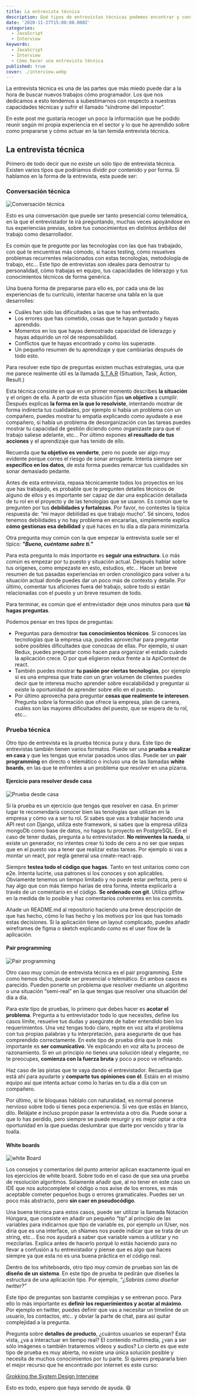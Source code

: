 ```yaml
---
title: La entrevista técnica
description: Qué tipos de entrevistas técnicas podemos encontrar y consejos sobre como hacer una entrevista técnica.
date: '2020-11-27T15:00:00.000Z'
categories:
  - JavaScript
  - Interview
keywords:
  - JavaScript
  - Interview
  - Cómo hacer una entrevista técnica
published: true
cover: ./interview.webp
---
```


La entrevista técnica es una de las partes que más miedo puede dar a la hora de buscar nuevos trabajos cómo programador. Los que nos dedicamos a esto tendemos a subestimarnos con respecto a nuestras capacidades técnicas y sufrir el llamado “síndrome del impostor”. 

En este post me gustaría recoger un poco la información que he podido reunir según mi propia experiencia en el sector y lo que he aprendido sobre como prepararse y cómo actuar en la tan temida entrevista técnica. 

## La entrevista técnica

Primero de todo decir que no existe un sólo tipo de entrevista técnica. Existen varios tipos que podríamos dividir por contenido y por forma. Si hablamos en la forma de la entrevista, esta puede ser:

### Conversación técnica

![Conversación técnica](./conversations.webp)

Esto es una conversación que puede ser tanto presencial como telemática, en la que el entrevistador te irá preguntando, muchas veces apoyándose en tus experiencias previas, sobre tus conocimientos en distintos ámbitos del trabajo como desarrollador. 

Es común que te pregunte por las tecnologías con las que has trabajado, con qué te encuentras más cómodo, si haces testing, cómo resuelves problemas recurrentes relacionados con estas tecnologías, metodología de trabajo, etc… Este tipo de entrevistas son ideales para demostrar tu personalidad, cómo trabajas en equipo, tus capacidades de liderazgo y tus conocimientos técnicos de forma genérica. 

Una buena forma de prepararse para ello es, por cada una de las experiencias de tu currículo, intentar hacerse una tabla en la que desarrolles:

- Cuáles han sido las dificultades a las que te has enfrentado. 
- Los errores que has cometido, cosas que te hayan gustado y hayas aprendido. 
- Momentos en los que hayas demostrado capacidad de liderazgo y hayas adquirido un rol de responsabilidad. 
- Conflictos que te hayas encontrado y como los superaste. 
- Un pequeño resumen de tu aprendizaje y que cambiarías después de todo esto.

Para resolver este tipo de preguntas existen muchas estrategias, una que me parece realmente útil es la llamada [S.T.A.R](https://en.wikipedia.org/wiki/Situation,_task,_action,_result) (Situation, Task, Action, Result.) 

Esta técnica consiste en que en un primer momento describes **la situación** y el origen de ella. A partir de esta situación fijas **un objetivo** a cumplir. Después explicas **la forma en la que lo resolviste**, intentando mostrar de forma indirecta tus cualidades, por ejemplo si había un problema con un compañero, puedes mostrar tu empatía explicando como ayudaste a ese compañero, si había un problema de desorganización con las tareas puedes mostrar tu capacidad de gestión diciendo como organizaste para que el trabajo saliese adelante, etc…
Por último expones **el resultado de tus acciones** y el aprendizaje que has tenido de ello.

Recuerda que **tu objetivo es venderte**, pero no puede ser algo muy evidente porque corres el riesgo de sonar arrogante. Intenta siempre ser **específico en los datos**, de esta forma puedes remarcar tus cualidades sin sonar demasiado pedante.

Antes de esta entrevista, repasa técnicamente todos los proyectos en los que has trabajado, es probable que te pregunten detalles técnicos de alguno de ellos y es importante ser capaz de dar una explicación detallada de tu rol en el proyecto y de las tenologías que se usaron. Es común que te pregunten por tus **debilidades y fortalezas**. Por favor, no contestes la típica respuesta de: “mi mayor debilidad es que trabajo mucho”. Sé sincero, todos tenemos debilidades y no hay problema en encararlas, simplemente explica **cómo gestionas esa debilidad** y qué haces en tu día a día para minimizarla. 

Otra pregunta muy común con la que empezar la entrevista suele ser el típico: **_"Bueno, cuéntame sobre ti."_** 

Para esta pregunta lo más importante es **seguir una estructura**. Lo más común es empezar por tu puesto y situación actual. Después hablar sobre tus orígenes, como empezaste en esto, estudios, etc… Hacer un breve resumen de tus pasadas experiencias en orden cronológico para volver a tu situación actual donde puedes dar un poco más de contexto y detalle. Por último, comentar tus aficiones fuera del trabajo, sobre todo si están relacionadas con el puesto y un breve resumen de todo.

Para terminar, es común que el entrevistador deje unos minutos para que **tú hagas preguntas**. 

Podemos pensar en tres tipos de preguntas: 

- Preguntas para demostrar **tus conocimientos técnicos**. Si conoces las tecnologías que la empresa usa, puedes aprovechar para preguntar sobre posibles dificultades que conozcas de ellas. Por ejemplo, si usan Redux, puedes preguntar como hacen para organizar el estado cuándo la aplicación crece. O por qué eligieron redux frente a la ApiContext de react. 
- También puedes mostrar **tu pasión por ciertas tecnologías**, por ejemplo si es una empresa que trate con un gran volumen de clientes puedes decir que te interesa mucho aprender sobre escalabilidad y preguntar si existe la oportunidad de aprender sobre ello en el puesto.
- Por último aprovecha para preguntar **cosas que realmente te interesen**. Pregunta sobre la formación que ofrece la empresa, plan de carrera, cuáles son las mayores dificultades del puesto, que se espera de tu rol, etc…

### Prueba técnica

Otro tipo de entrevista es la prueba técnica pura y dura. Este tipo de entrevistas también tienen varios formatos. Puede ser una **prueba a realizar en casa** y que les tengas que enviar pasados unos días. Puede ser un **pair programming** en directo o telemático o incluso una de las llamadas **white boards**, en las que te enfrentes a un problema que resolver en una pizarra.

#### Ejercicio para resolver desde casa

![Prueba desde casa](./home-develop.webp)

Si la prueba es un ejercicio que tengas que resolver en casa. En primer lugar te recomendaría conocer bien las tenologías que utilizan en la empresa y cómo va a ser tu rol. Si sabes que vas a trabajar haciendo una API rest con Django, utiliza este framework, si sabes que la empresa utiliza mongoDb como base de datos, no hagas tu proyecto en PostgreSQL. En el caso de tener dudas, pregunta a tu entrevistador. 
**No reinventes la rueda**, si existe un generador, no intentes crear tú todo de cero a no ser que sepas que en el puesto vas a tener que realizar estas tareas. Por ejemplo si vas a montar un react, por regla general usa create-react-app. 

Siempre **testea todo el código que hagas**. Tanto en test unitarios como con e2e. Intenta lucirte, usa patrones si los conoces y son aplicables. Obviamente tenemos un tiempo limitado y no puede estar perfecta, pero si hay algo que con más tiempo harías de otra forma, intenta explicarlo a través de un comentario en el código. 
**Se ordenado con git**. Utiliza gitflow en la medida de lo posible y haz comentarios coherentes en los commits. 

Añade un README.md al repositorio haciendo una breve descripción de que has hecho, cómo lo has hecho y los motivos por los que has tomado estas decisiones. Si la aplicación tiene un layout complicado, puedes añadir wireframes de figma o sketch explicando como es el user flow de la aplicación.


#### Pair programming

![Pair programming](./pair-programming.webp)

Otro caso muy común de entrevista técnica es el pair programming. Este como hemos dicho, puede ser presencial o telemático. En ambos casos es parecido. Pueden ponerte un problema que resolver mediante un algoritmo o una situación “semi-real” en la que tengas que resolver una situación del día a día. 

Para este tipo de pruebas, lo primero que debes hacer es **acotar el problema**. Pregunta a tu entrevistador todo lo que necesites, define los casos límite, resuelve tus dudas y asegúrate de haber entendido bien los requerimientos. 
Una vez tengas todo claro, repite en voz alta el problema con tus propias palabras y tu interpretación, para asegurarte de que has comprendido correctamente.
En este tipo de prueba diría que lo más importante es **ser comunicativo**. Ve explicando en voz alta tu proceso de razonamiento. Si en un principio no tienes una solución ideal y elegante, no te preocupes, **comienza con la fuerza bruta** y poco a poco ve refinando. 

Haz caso de las pistas que te vaya dando el entrevistador. Recuerda que está ahí para ayudarte y **comparte tus opiniones con él**. Estáis en el mismo equipo así que intenta actuar como lo harías en tu día a día con un compañero.

Por último, si te bloqueas háblalo con naturalidad, es normal ponerse nervioso sobre todo si tienes poca experiencia. Si ves que estás en blanco, dilo. Relájate e incluso propón pasar la entrevista a otro día. Puede sonar a que lo has perdido, pero siempre se puede resurgir y es mejor optar a otra oportunidad en la que puedas deslumbrar que darte por vencido y tirar la toalla.


#### White boards

![white Board](./white-board.webp)

Los consejos y comentarios del punto anterior aplican exactamente igual en los ejercicios de white board. Sobre todo en el caso de que sea una prueba de resolución algoritmos. Solamente añadir que, al no tener en este caso un IDE que nos autocomplete el código o nos avise de los errores, es más aceptable cometer pequeños bugs o errores gramaticales. Puedes ser un poco más abstracto, pero **sin caer en pseudocódigo**. 

Una buena técnica para estos casos, puede ser utilizar la llamada Notación Húngara, que consiste en añadir un pequeño “tip” al principio de las variables para indicarnos que tipo de variable es, por ejemplo un IUser, nos diría que es una interface, un sNames nos puede indicar que se trata de un string, etc… Eso nos ayudará a saber que variable vamos a utilizar y no mezclarlas. Explica antes de hacerlo porqué lo estás haciendo para no llevar a confusión a tu entrevistador y piense que es algo que haces siempre ya que esta no es una buena práctica en el código real.

Dentro de los whiteboards, otro tipo muy común de pruebas son las de **diseño de un sistema**. En este tipo de prueba te pedirán que diseñes la estructura de una aplicación tipo. Por ejemplo, *"¿Sabrías como diseñar twitter?"*

Este tipo de preguntas son bastante complejas y se entrenan poco. Para ello lo más importante es **definir los requerimientos y acotar al máximo**. Por ejemplo en twitter, puedes definir que vas a necesitar un timeline de un usuario, los contactos, etc.. y obviar la parte de chat, para así quitar complejidad a la pregunta. 

Pregunta sobre **detalles de producto**, ¿cuántos usuarios se esperan? Esta vista, ¿va a interactuar en tiempo real? El contenido multimedia, ¿van a ser sólo imágenes o también trataremos vídeos y audios?
Lo cierto es que este tipo de prueba es muy abierta, no existe una única solución posible y necesita de muchos conocimientos por tu parte. Si quieres prepararla bien el mejor recurso que he encontrado por internet es este curso: 

[Grokking the System Design Interview](https://www.educative.io/courses/grokking-the-system-design-interview)

Esto es todo, espero que haya servido de ayuda. 😄